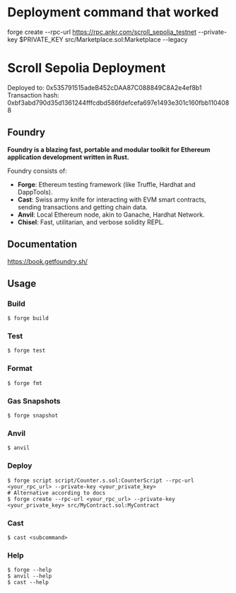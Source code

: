 # Deployment command that worked

forge create --rpc-url https://rpc.ankr.com/scroll_sepolia_testnet --private-key $PRIVATE_KEY src/Marketplace.sol:Marketplace --legacy

# Scroll Sepolia Deployment

Deployed to: 0x535791515adeB452cDAA87C088849C8A2e4ef8b1
Transaction hash: 0xbf3abd790d35d1361244fffcdbd586fdefcefa697e1493e301c160fbb1104088

## Foundry

**Foundry is a blazing fast, portable and modular toolkit for Ethereum application development written in Rust.**

Foundry consists of:

- **Forge**: Ethereum testing framework (like Truffle, Hardhat and DappTools).
- **Cast**: Swiss army knife for interacting with EVM smart contracts, sending transactions and getting chain data.
- **Anvil**: Local Ethereum node, akin to Ganache, Hardhat Network.
- **Chisel**: Fast, utilitarian, and verbose solidity REPL.

## Documentation

https://book.getfoundry.sh/

## Usage

### Build

```shell
$ forge build
```

### Test

```shell
$ forge test
```

### Format

```shell
$ forge fmt
```

### Gas Snapshots

```shell
$ forge snapshot
```

### Anvil

```shell
$ anvil
```

### Deploy

```shell
$ forge script script/Counter.s.sol:CounterScript --rpc-url <your_rpc_url> --private-key <your_private_key>
# Alternative according to docs
$ forge create --rpc-url <your_rpc_url> --private-key <your_private_key> src/MyContract.sol:MyContract
```

### Cast

```shell
$ cast <subcommand>
```

### Help

```shell
$ forge --help
$ anvil --help
$ cast --help
```
